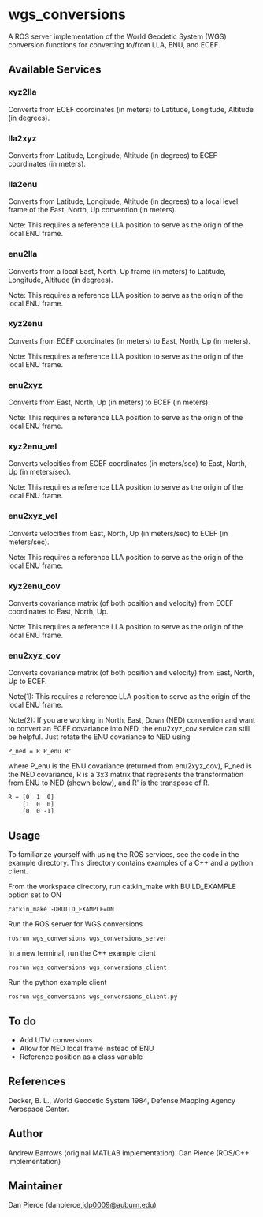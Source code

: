 # wgs_conversions #
A ROS server implementation of the World Geodetic System (WGS) conversion functions for converting to/from LLA, ENU, and ECEF.

## Available Services ##
### xyz2lla ###
Converts from ECEF coordinates (in meters) to Latitude, Longitude, Altitude (in degrees).

### lla2xyz ###
Converts from Latitude, Longitude, Altitude (in degrees) to ECEF coordinates (in meters).

### lla2enu ###
Converts from Latitude, Longitude, Altitude (in degrees) to a local level frame of the East, North, Up convention (in meters).

Note: This requires a reference LLA position to serve as the origin of the local ENU frame. 

### enu2lla ###
Converts from a local East, North, Up frame (in meters) to Latitude, Longitude, Altitude (in degrees).

Note: This requires a reference LLA position to serve as the origin of the local ENU frame. 

### xyz2enu ###
Converts from ECEF coordinates (in meters) to East, North, Up (in meters).

Note: This requires a reference LLA position to serve as the origin of the local ENU frame. 

### enu2xyz ###
Converts from East, North, Up (in meters) to ECEF (in meters).

Note: This requires a reference LLA position to serve as the origin of the local ENU frame. 

### xyz2enu_vel ###
Converts velocities from ECEF coordinates (in meters/sec) to East, North, Up (in meters/sec).

Note: This requires a reference LLA position to serve as the origin of the local ENU frame. 

### enu2xyz_vel ###
Converts velocities from East, North, Up (in meters/sec) to ECEF (in meters/sec).

Note: This requires a reference LLA position to serve as the origin of the local ENU frame. 

### xyz2enu_cov ###
Converts covariance matrix (of both position and velocity) from ECEF coordinates to East, North, Up.

Note: This requires a reference LLA position to serve as the origin of the local ENU frame. 

### enu2xyz_cov ###
Converts covariance matrix (of both position and velocity) from East, North, Up to ECEF.

Note(1): This requires a reference LLA position to serve as the origin of the local ENU frame.

Note(2): If you are working in North, East, Down (NED) convention and want to convert an ECEF covariance into NED, the enu2xyz_cov service can still be helpful. Just rotate the ENU covariance to NED using

```
P_ned = R P_enu R'
```
where P_enu is the ENU covariance (returned from enu2xyz_cov), P_ned is the NED covariance, R is a 3x3 matrix that represents the transformation from ENU to NED (shown below), and R' is the transpose of R.

```
R = [0  1  0]
    [1  0  0]
    [0  0 -1]
```

## Usage ##
To familiarize yourself with using the ROS services, see the code in the example directory. This directory contains examples of a C++ and a python client.

From the workspace directory, run catkin_make with BUILD_EXAMPLE option set to ON
```
catkin_make -DBUILD_EXAMPLE=ON
```

Run the ROS server for WGS conversions
```
rosrun wgs_conversions wgs_conversions_server
```

In a new terminal, run the C++ example client
```
rosrun wgs_conversions wgs_conversions_client
```

Run the python example client
```
rosrun wgs_conversions wgs_conversions_client.py
```

## To do ##
- Add UTM conversions
- Allow for NED local frame instead of ENU
- Reference position as a class variable

## References ##
Decker, B. L., World Geodetic System 1984, Defense Mapping Agency Aerospace Center. 

## Author ##
Andrew Barrows (original MATLAB implementation). 
Dan Pierce (ROS/C++ implementation)

## Maintainer ##
Dan Pierce (danpierce,jdp0009@auburn.edu)

